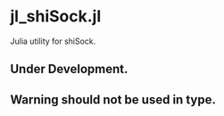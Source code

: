 # jl_shiSock.jl
Julia utility for shiSock.
## Under Development.
## Warning should not be used in type.
